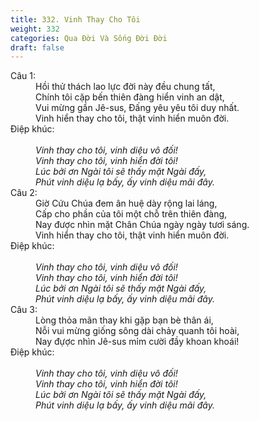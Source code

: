 ```yaml
---
title: 332. Vinh Thay Cho Tôi
weight: 332
categories: Qua Đời Và Sống Đời Đời
draft: false
---
```

<dl><dt>Câu 1:</dt><dd data-verse="1">Hồi thử thách lao lực đời này đều chung tất, <br/>Chính tôi cặp bến thiên đàng hiển vinh an dật, <br/>Vui mừng gần Jê-sus, Đấng yêu yêu tôi duy nhất. <br/>Vinh hiển thay cho tôi, thật vinh hiển muôn đời. </dd><dt>Điệp khúc:</dt><dd data-chorus="1"><em><br/>Vinh thay cho tôi, vinh diệu vô đối! <br/>Vinh thay cho tôi, vinh hiển đời tôi! <br/>Lúc bởi ơn Ngài tôi sẽ thấy mặt Ngài đấy, <br/>Phút vinh diệu lạ bấy, ấy vinh diệu mãi đây. </em></dd><dt>Câu 2:</dt><dd data-verse="2">Giờ Cứu Chúa đem ân huệ dày rộng lai láng, <br/>Cấp cho phần của tôi một chỗ trên thiên đàng, <br/>Nay được nhìn mặt Chân Chúa ngày ngày tươi sáng. <br/>Vinh hiển thay cho tôi, thật vinh hiển muôn đời. </dd><dt>Điệp khúc:</dt><dd data-chorus="1"><em><br/>Vinh thay cho tôi, vinh diệu vô đối! <br/>Vinh thay cho tôi, vinh hiển đời tôi! <br/>Lúc bởi ơn Ngài tôi sẽ thấy mặt Ngài đấy, <br/>Phút vinh diệu lạ bấy, ấy vinh diệu mãi đây. </em></dd><dt>Câu 3:</dt><dd data-verse="3">Lòng thỏa mãn thay khi gặp bạn bè thân ái, <br/>Nỗi vui mừng giống sông dài chảy quanh tôi hoài, <br/>Nay đựợc nhìn Jê-sus mỉm cười đầy khoan khoái! </dd><dt>Điệp khúc:</dt><dd data-chorus="1"><em><br/>Vinh thay cho tôi, vinh diệu vô đối! <br/>Vinh thay cho tôi, vinh hiển đời tôi! <br/>Lúc bởi ơn Ngài tôi sẽ thấy mặt Ngài đấy, <br/>Phút vinh diệu lạ bấy, ấy vinh diệu mãi đây. </em></dd></dl>